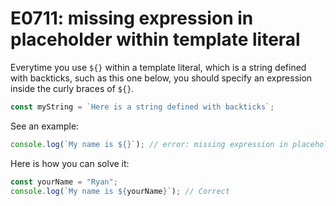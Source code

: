 # E0711: missing expression in placeholder within template literal

Everytime you use `${}` within a template literal, which is a string defined
with backticks, such as this one below, you should specify an expression
inside the curly braces of `${}`.

```javascript
const myString = `Here is a string defined with backticks`;
```

See an example:

```javascript
console.log(`My name is ${}`); // error: missing expression in placeholder within template literal
```

Here is how you can solve it:

```javascript
const yourName = "Ryan";
console.log(`My name is ${yourName}`); // Correct
```
